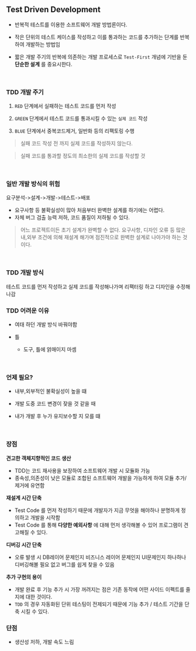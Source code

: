 


## Test Driven Development


- 반복적 테스트를 이용한 소프트웨어 개발 방법론이다.

- 작은 단위의 테스트 케이스를 작성하고 이를 통과하는 코드를 추가하는 단계를 반복하여 개발하는 방법임

- 짧은 개발 주기의 반복에 의존하는 개발 프로세스로 `Test-First` 개념에 기반을 둔 **단순한 설계** 를 중요시한다.

<br>

### TDD 개발 주기

1. `RED` 단계에서 실패하는 테스트 코드를 먼저 작성

2. `GREEN` 단계에서 테스트 코드를 통과시킬 수 있는 `실제 코드` 작성

3. `BLUE` 단계에서 중복코드제거, 일반화 등의 리팩토링 수행


> 실패 코드 작성 전 까지 실제 코드를 작성하지 않는다.

> 실패 코드를 통과할 정도의 최소한의 실제 코드를 작성할 것

<br>

### 일반 개발 방식의 위험

요구분석->설계->개발->테스트->배포


- 요구사항 등 불확실성이 많아 처음부터 완벽한 설계를 하기에는 어렵다.
- 자체 버그 검출 능력 저하, 코드 품질이 저하될 수 있다.

> 어느 프로젝트이든 초기 설계가 완벽할 수 없다. 요구사항, 디자인 오류 등 많은 내,외부 조건에 의해 재설계 해가며 점진적으로 완벽한 설계로 나아가야 하는 것이다.

<br>

### TDD 개발 방식

테스트 코드를 먼저 작성하고 실제 코드를 작성해나가며 리팩터링 하고 디자인을 수정해나감


### TDD 어려운 이유

- 여태 하던 개발 방식 바꿔야함

- 틀
	- 도구, 틀에 얽매이지 마셈


<br>


### 언제 필요?

- 내부,외부적인 불확실성이 높을 떄

- 개발 도중 코드 변경이 잦을 것 같을 때

- 내가 개발 후 누가 유지보수할 지 모를 떄

<br>

### 장점

**견고한 객체지향적인 코드 생산**

- TDD는 코드 재사용을 보장하여 소프트웨어 개발 시 모듈화 가능
- 종속성,의존성이 낮은 모듈로 조합된 소프트웨어 개발을 가능하게 하여 모듈 추가/제거에 유연함

**재설계 시간 단축**

- Test Code 를 먼저 작성하기 때문에 개발자가 지금 무엇을 해야하나 분명하게 정의하고 개발을 시작함
- Test Code 를 통해 **다양한 예외사항** 에 대해 먼저 생각해볼 수 있어 프로그램이 견고해질 수 있다.

**디버깅 시간 단축**

- 오류 발생 시 DB레이어 문제인지 비즈니스 레이어 문제인지 UI문제인지 하나하나 디버깅해볼 필요 없고 버그를 쉽게 찾을 수 있음

**추가 구현의 용이**

- 개발 완료 후 기능 추가 시 가장 꺼려지는 점은 기존 동작에 어떤 사이드 이펙트를 줄 지에 대한 것이다.
- `TDD` 의 경우 자동화된 단위 테스팅이 전제되기 때문에 기능 추가 / 테스트 기간을 단축 시킬 수 있다.

### 단점

- 생산성 저하, 개발 속도 느림






